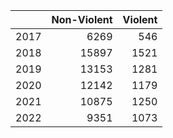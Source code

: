 |     | Non-Violent| Violent|
|:----|-----------:|-------:|
|2017 |        6269|     546|
|2018 |       15897|    1521|
|2019 |       13153|    1281|
|2020 |       12142|    1179|
|2021 |       10875|    1250|
|2022 |        9351|    1073|

